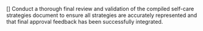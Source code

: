 [] Conduct a thorough final review and validation of the compiled self-care strategies document to ensure all strategies are accurately represented and that final approval feedback has been successfully integrated.